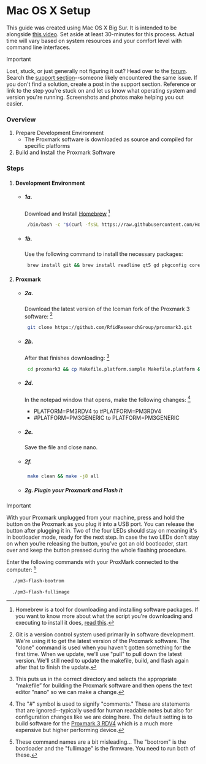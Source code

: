 # Mac OS X Setup

This guide was created using Mac OS X Big Sur. It is intended to be alongside <a href="" target="_blank">this video</a>. Set aside at least 30-minutes for this process. Actual time will vary based on system resources and your comfort level with command line interfaces.

> [!IMPORTANT]
> Lost, stuck, or just generally not figuring it out? Head over to the [forum](https://dngr.us/forum). Search the [support section](https://forum.dangerousthings.com/search?q=%23support%20)--someone likely encountered the same issue. If you don't find a solution, create a post in the support section. Reference or link to the step you're stuck on and let us know what operating system and version you're running. Screenshots and photos make helping you out easier.

### Overview
1. Prepare Development Environment
    * The Proxmark software is downloaded as source and compiled for specific platforms
2. Build and Install the Proxmark Software

### Steps
1. #### Development Environment
   * ##### 1a.
     
     Download and Install [Homebrew](https://brew.sh/) [^homebrew]
     
     ```bash
      /bin/bash -c "$(curl -fsSL https://raw.githubusercontent.com/Homebrew/install/HEAD/install.sh)"
     ```
    * ##### 1b.
      
      Use the following command to install the necessary packages:
      
      ```bash
       brew install git && brew install readline qt5 gd pkgconfig coreutils && brew install recode && brew install astyle
      ```

2. #### Proxmark
   * ##### 2a.
     
     Download the latest version of the Iceman fork of the Proxmark 3 software: [^git]
     
     ```bash
      git clone https://github.com/RfidResearchGroup/proxmark3.git
     ```

   * ##### 2b.
       
     After that finishes downloading: [^makefile]
     
     ```bash
      cd proxmark3 && cp Makefile.platform.sample Makefile.platform && nano Makefile.platform
     ```

   * ##### 2d.
      	In the notepad window that opens, make the following changes: [^makefile_edit]
    	- PLATFORM=PM3RDV4 to #PLATFORM=PM3RDV4
    	- #PLATFORM=PM3GENERIC to PLATFORM=PM3GENERIC
    
   * ##### 2e.

     Save the file and close nano.

   * ##### 2f.
  
     ```bash
      make clean && make -j8 all
     ```

   * ##### 2g. Plugin your Proxmark and Flash it

> [!IMPORTANT]
> With your Proxmark unplugged from your machine, press and hold the button on the Proxmark as you plug it into a USB port. You can release the button after plugging it in. Two of the four LEDs should stay on meaning it's in bootloader mode, ready for the next step. In case the two LEDs don’t stay on when you’re releasing the button, you’ve got an old bootloader, start over and keep the button pressed during the whole flashing procedure.
> 

   Enter the following commands with your ProxMark connected to the computer: [^flash]
      
```bash
  ./pm3-flash-bootrom
```

```bash
  ./pm3-flash-fullimage
```
       
[^homebrew]: Homebrew is a tool for downloading and installing software packages. If you want to know more about what the script you're downloading and executing to install it does, [read this](https://docs.brew.sh/Installation).
[^git]: Git is a version control system used primarily in software development. We're using it to get the latest version of the Proxmark software. The "clone" command is used when you haven't gotten something for the first time. When we update, we'll use "pull" to pull down the latest version. We'll still need to update the makefile, build, and flash again after that to finish the update.
[^makefile]: This puts us in the correct directory and selects the appropriate "makefile” for building the Proxmark software and then opens the text editor "nano" so we can make a change.
[^makefile_edit]: The "#" symbol is used to signify "comments." These are statements that are ignored--typically used for human readable notes but also for configuration changes like we are doing here. The default setting is to build software for the [Proxmark 3 RDV4](https://proxmark.com/proxmark-3-hardware/proxmark-3-rdv4) which is a much more expensive but higher performing device.
[^flash]: These command names are a bit misleading... The "bootrom" is the bootloader and the "fullimage" is the firmware. You need to run both of these.
